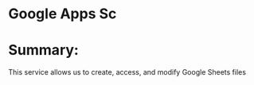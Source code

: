 <h1>Google Apps Sc</h1>

<h1>Summary:</h1>
<p>This service allows us to create, access, and modify Google Sheets files</p>
